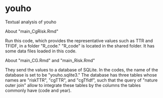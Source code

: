 # youho
Textual analysis of youho

About "main_CgRisk.Rmd"

Run this code, which provides the representative values such as TTR and TFIDF, in a folder "R_code."
"R_code" is located in the shared folder. It has some data files loaded in this code.

About "main_CG.Rmd" and "main_Risk.Rmd"

They send the values to a database of SQLite. In the codes, the name of the database is set to be "youho.sqlite3."
The database has three tables whose names are "riskTTR", "cgTTR", and "cgTfidf", such that the query of "nature outer join" allow to integrate these tables by the columns the tables commonly have (code and year).
